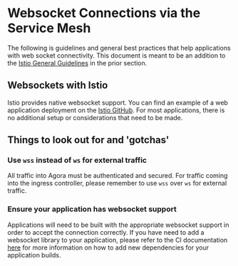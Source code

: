 # Websocket Connections via the Service Mesh

The following is guidelines and general best practices that help applications
with web socket connectivity. This document is meant to be an addition to
the [Istio General Guidelines](01_istio.md) in the prior section.

## Websockets with Istio

Istio provides native websocket support. You can find an example of a web
application deployment on
the [Istio GitHub](https://github.com/istio/istio/blob/master/samples/websockets/README.md).
For most applications, there is no additional setup or considerations that need
to be made.

## Things to look out for and 'gotchas'

### Use `wss` instead of `ws` for external traffic

All traffic into Agora must be authenticated and secured. For traffic coming
into the ingress controller, please remember to use `wss` over `ws` for external
traffic.

### Ensure your application has websocket support

Applications will need to be built with the appropriate websocket support in
order to accept the connection correctly. If you have need to add a websocket
library to your application, please refer to the CI
documentation [here](../../development) for more information on how to add new
dependencies for your application builds.
